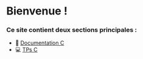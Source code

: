 # Bienvenue !

### Ce site contient deux sections principales :

- 📘 [Documentation C](docs/documentations_c.md)
- 💻 [TPs C](docs/tp_c/tp_c.md)